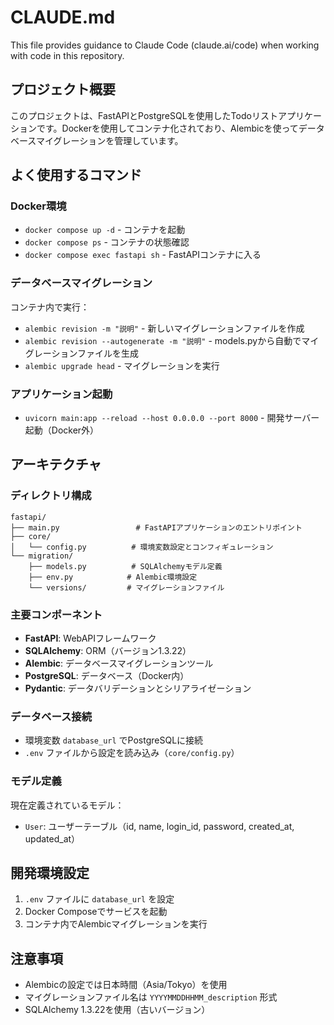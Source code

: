 # CLAUDE.md

This file provides guidance to Claude Code (claude.ai/code) when working with code in this repository.

## プロジェクト概要

このプロジェクトは、FastAPIとPostgreSQLを使用したTodoリストアプリケーションです。Dockerを使用してコンテナ化されており、Alembicを使ってデータベースマイグレーションを管理しています。

## よく使用するコマンド

### Docker環境
- `docker compose up -d` - コンテナを起動
- `docker compose ps` - コンテナの状態確認
- `docker compose exec fastapi sh` - FastAPIコンテナに入る

### データベースマイグレーション
コンテナ内で実行：
- `alembic revision -m "説明"` - 新しいマイグレーションファイルを作成
- `alembic revision --autogenerate -m "説明"` - models.pyから自動でマイグレーションファイルを生成
- `alembic upgrade head` - マイグレーションを実行

### アプリケーション起動
- `uvicorn main:app --reload --host 0.0.0.0 --port 8000` - 開発サーバー起動（Docker外）

## アーキテクチャ

### ディレクトリ構成
```
fastapi/
├── main.py                 # FastAPIアプリケーションのエントリポイント
├── core/
│   └── config.py          # 環境変数設定とコンフィギュレーション
└── migration/
    ├── models.py          # SQLAlchemyモデル定義
    ├── env.py            # Alembic環境設定
    └── versions/         # マイグレーションファイル
```

### 主要コンポーネント
- **FastAPI**: WebAPIフレームワーク
- **SQLAlchemy**: ORM（バージョン1.3.22）
- **Alembic**: データベースマイグレーションツール
- **PostgreSQL**: データベース（Docker内）
- **Pydantic**: データバリデーションとシリアライゼーション

### データベース接続
- 環境変数 `database_url` でPostgreSQLに接続
- `.env` ファイルから設定を読み込み（`core/config.py`）

### モデル定義
現在定義されているモデル：
- `User`: ユーザーテーブル（id, name, login_id, password, created_at, updated_at）

## 開発環境設定

1. `.env` ファイルに `database_url` を設定
2. Docker Composeでサービスを起動
3. コンテナ内でAlembicマイグレーションを実行

## 注意事項

- Alembicの設定では日本時間（Asia/Tokyo）を使用
- マイグレーションファイル名は `YYYYMMDDHHMM_description` 形式
- SQLAlchemy 1.3.22を使用（古いバージョン）